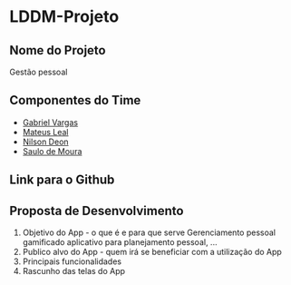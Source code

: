 # LDDM-Projeto

## Nome do Projeto

Gestão pessoal

## Componentes do Time

- [Gabriel Vargas](https://github.com/GabrielVargasBS)
- [Mateus Leal](https://github.com/mateus123finn)
- [Nilson Deon](https://github.com/NilsonDeon)
- [Saulo de Moura](https://github.com/SauloMFreitas)


## Link para o Github

## Proposta de Desenvolvimento

1. Objetivo do App - o que é e para que serve
   Gerenciamento pessoal gamificado
   aplicativo para planejamento pessoal, ...
2. Publico alvo do App - quem irá se beneficiar com a utilização do App
3. Principais funcionalidades
4. Rascunho das telas do App
